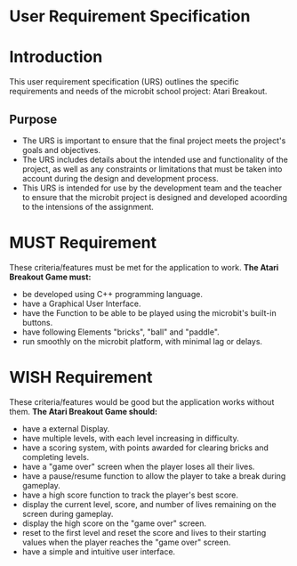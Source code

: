 # User Requirement Specification

# Introduction
This user requirement specification (URS) outlines the specific requirements and needs of the microbit school project: Atari Breakout.

## Purpose
* The URS is important to ensure that the final project meets the project's goals and objectives.
* The URS includes details about the intended use and functionality of the project, as well as any constraints or limitations that must be taken into account during the design and development process.
* This URS is intended for use by the development team and the teacher to ensure that the microbit project is designed and developed acoording to the intensions of the assignment.

# MUST Requirement
These criteria/features must be met for the application to work. **The Atari Breakout Game must:**
* be developed using C++ programming language.
* have a Graphical User Interface.
* have the Function to be able to be played using the microbit's built-in buttons.
* have following Elements "bricks", "ball" and "paddle".
* run smoothly on the microbit platform, with minimal lag or delays.

# WISH Requirement
These criteria/features would be good but the application works without them. **The Atari Breakout Game should:**
* have a external Display.
* have multiple levels, with each level increasing in difficulty.
* have a scoring system, with points awarded for clearing bricks and completing levels.
* have a "game over" screen when the player loses all their lives.
* have a pause/resume function to allow the player to take a break during gameplay.
* have a high score function to track the player's best score.
* display the current level, score, and number of lives remaining on the screen during gameplay.
* display the high score on the "game over" screen.
* reset to the first level and reset the score and lives to their starting values when the player reaches the "game over" screen.
* have a simple and intuitive user interface.